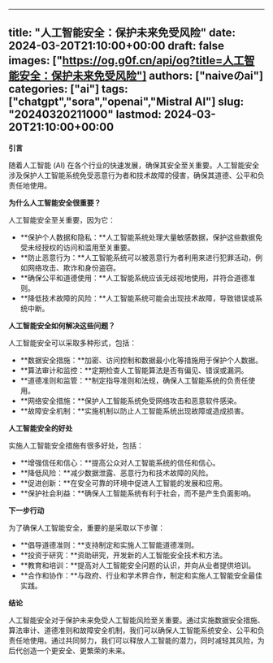 
---
title: "人工智能安全：保护未来免受风险"
date: 2024-03-20T21:10:00+00:00
draft: false
images: ["https://og.g0f.cn/api/og?title=人工智能安全：保护未来免受风险"]
authors: ["naiveのai"]
categories: ["ai"]
tags: ["chatgpt","sora","openai","Mistral AI"]
slug: "20240320211000"
lastmod: 2024-03-20T21:10:00+00:00
---
**引言**

随着人工智能 (AI) 在各个行业的快速发展，确保其安全至关重要。人工智能安全涉及保护人工智能系统免受恶意行为者和技术故障的侵害，确保其道德、公平和负责任地使用。

**为什么人工智能安全很重要？**

人工智能安全至关重要，因为它：

- **保护个人数据和隐私：**人工智能系统处理大量敏感数据，保护这些数据免受未经授权的访问和滥用至关重要。
- **防止恶意行为：**人工智能系统可以被恶意行为者利用来进行犯罪活动，例如网络攻击、欺诈和身份盗窃。
- **确保公平和道德使用：**人工智能系统应该无歧视地使用，并符合道德准则。
- **降低技术故障的风险：**人工智能系统可能会出现技术故障，导致错误或系统中断。

**人工智能安全如何解决这些问题？**

人工智能安全可以采取多种形式，包括：

- **数据安全措施：**加密、访问控制和数据最小化等措施用于保护个人数据。
- **算法审计和监控：**定期检查人工智能算法是否有偏见、错误或漏洞。
- **道德准则和监管：**制定指导准则和法规，确保人工智能系统的负责任使用。
- **网络安全措施：**保护人工智能系统免受网络攻击和恶意软件感染。
- **故障安全机制：**实施机制以防止人工智能系统出现故障或造成损害。

**人工智能安全的好处**

实施人工智能安全措施有很多好处，包括：

- **增强信任和信心：**提高公众对人工智能系统的信任和信心。
- **降低风险：**减少数据泄露、恶意行为和技术故障的风险。
- **促进创新：**在安全可靠的环境中促进人工智能的发展和应用。
- **保护社会利益：**确保人工智能系统有利于社会，而不是产生负面影响。

**下一步行动**

为了确保人工智能安全，重要的是采取以下步骤：

- **倡导道德准则：**支持制定和实施人工智能道德准则。
- **投资于研究：**资助研究，开发新的人工智能安全技术和方法。
- **教育和培训：**提高对人工智能安全问题的认识，并向从业者提供培训。
- **合作和协作：**与政府、行业和学术界合作，制定和实施人工智能安全最佳实践。

**结论**

人工智能安全对于保护未来免受人工智能风险至关重要。通过实施数据安全措施、算法审计、道德准则和故障安全机制，我们可以确保人工智能系统安全、公平和负责任地使用。通过共同努力，我们可以释放人工智能的潜力，同时减轻其风险，为后代创造一个更安全、更繁荣的未来。